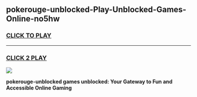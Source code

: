 
## pokerouge-unblocked-Play-Unblocked-Games-Online-no5hw
<h3>
<a href="https://premium76.site?title=pokerouge-unblocked&ref=25A">CLICK TO PLAY</a></h3>
<hr>

<h3>
<a href="https://premium76.site?title=pokerouge-unblocked&ref=25A">CLICK 2 PLAY</a>
  
</h3>

<a href="https://premium76.site?title=pokerouge-unblocked&ref=25A"><img src="https://clearcache.store/games.png"></a>


**pokerouge-unblocked games unblocked: Your Gateway to Fun and Accessible Online Gaming**
